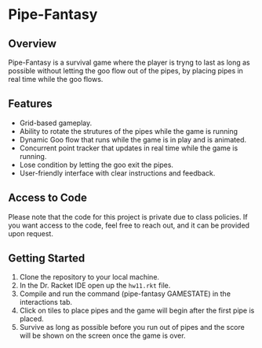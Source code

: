 # Pipe-Fantasy

## Overview

Pipe-Fantasy is a survival game where the player is tryng to last as long as possible without letting the goo flow out of the pipes, by placing pipes in real time while the goo flows.

## Features

- Grid-based gameplay.
- Ability to rotate the strutures of the pipes while the game is running
- Dynamic Goo flow that runs while the game is in play and is animated.
- Concurrent point tracker that updates in real time while the game is running.
- Lose condition by letting the goo exit the pipes. 
- User-friendly interface with clear instructions and feedback.

## Access to Code 
Please note that the code for this project is private due to class policies. If you want access to the code, feel free to reach out, and it can be provided upon request.

## Getting Started

1. Clone the repository to your local machine.
2. In the Dr. Racket IDE open up the `hw11.rkt` file. 
3. Compile and run the command (pipe-fantasy GAMESTATE) in the interactions tab.
4. Click on tiles to place pipes and the game will begin after the first pipe is placed.
5. Survive as long as possible before you run out of pipes and the score will be shown on the screen once the game is over.
